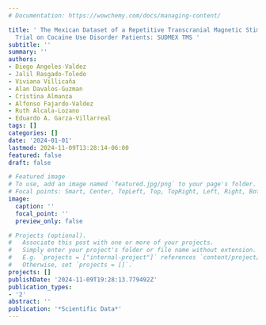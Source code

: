 ```yaml
---
# Documentation: https://wowchemy.com/docs/managing-content/

title: ' The Mexican Dataset of a Repetitive Transcranial Magnetic Stimulation Clinical
  Trial on Cocaine Use Disorder Patients: SUDMEX TMS '
subtitle: ''
summary: ''
authors:
- Diego Angeles-Valdez
- Jalil Rasgado-Toledo
- Viviana Villicaña
- Alan Davalos-Guzman
- Cristina Almanza
- Alfonso Fajardo-Valdez
- Ruth Alcala-Lozano
- Eduardo A. Garza-Villarreal
tags: []
categories: []
date: '2024-01-01'
lastmod: 2024-11-09T13:28:14-06:00
featured: false
draft: false

# Featured image
# To use, add an image named `featured.jpg/png` to your page's folder.
# Focal points: Smart, Center, TopLeft, Top, TopRight, Left, Right, BottomLeft, Bottom, BottomRight.
image:
  caption: ''
  focal_point: ''
  preview_only: false

# Projects (optional).
#   Associate this post with one or more of your projects.
#   Simply enter your project's folder or file name without extension.
#   E.g. `projects = ["internal-project"]` references `content/project/deep-learning/index.md`.
#   Otherwise, set `projects = []`.
projects: []
publishDate: '2024-11-09T19:28:13.779492Z'
publication_types:
- '2'
abstract: ''
publication: '*Scientific Data*'
---
```


